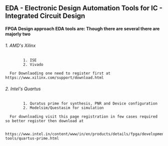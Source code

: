 ## EDA - Electronic Design Automation Tools for IC - Integrated Circuit Design

#### FPGA Design approach EDA tools are: Though there are several there are majorly two 

###### 1. AMD's Xilinx 
            1. ISE
            2. Vivado
      
      For Downlaoding one need to register first at https://www.xilinx.com/support/download.html

###### 2. Intel's Quartus
            1. Quratus prime for synthesis, PNR and Device configuration
            2. Modelsim/Questasim for simulation

      For downloading visit this page registration in few cases required so better register then download at
      
      https://www.intel.in/content/www/in/en/products/details/fpga/development-tools/quartus-prime.html
